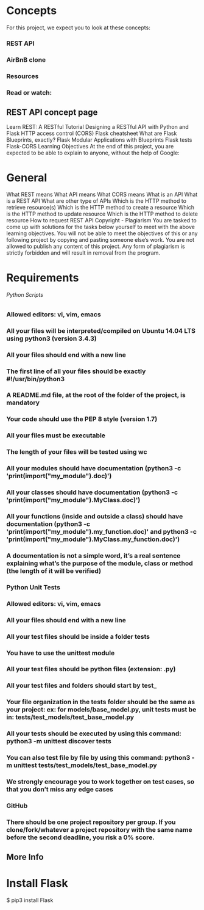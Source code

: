 # Concepts
For this project, we expect you to look at these concepts:

### REST API
### AirBnB clone
### Resources
### Read or watch:

## REST API concept page
Learn REST: A RESTful Tutorial
Designing a RESTful API with Python and Flask
HTTP access control (CORS)
Flask cheatsheet
What are Flask Blueprints, exactly?
Flask
Modular Applications with Blueprints
Flask tests
Flask-CORS
Learning Objectives
At the end of this project, you are expected to be able to explain to anyone, without the help of Google:

# General
What REST means
What API means
What CORS means
What is an API
What is a REST API
What are other type of APIs
Which is the HTTP method to retrieve resource(s)
Which is the HTTP method to create a resource
Which is the HTTP method to update resource
Which is the HTTP method to delete resource
How to request REST API
Copyright - Plagiarism
You are tasked to come up with solutions for the tasks below yourself to meet with the above learning objectives.
You will not be able to meet the objectives of this or any following project by copying and pasting someone else’s work.
You are not allowed to publish any content of this project.
Any form of plagiarism is strictly forbidden and will result in removal from the program.
# Requirements
###### Python Scripts
### Allowed editors: vi, vim, emacs
### All your files will be interpreted/compiled on Ubuntu 14.04 LTS using python3 (version 3.4.3)
### All your files should end with a new line
### The first line of all your files should be exactly #!/usr/bin/python3
### A README.md file, at the root of the folder of the project, is mandatory
### Your code should use the PEP 8 style (version 1.7)
### All your files must be executable
### The length of your files will be tested using wc
### All your modules should have documentation (python3 -c 'print(__import__("my_module").__doc__)')
### All your classes should have documentation (python3 -c 'print(__import__("my_module").MyClass.__doc__)')
### All your functions (inside and outside a class) should have documentation (python3 -c 'print(__import__("my_module").my_function.__doc__)' and python3 -c 'print(__import__("my_module").MyClass.my_function.__doc__)')
### A documentation is not a simple word, it’s a real sentence explaining what’s the purpose of the module, class or method (the length of it will be verified)
### Python Unit Tests
### Allowed editors: vi, vim, emacs
### All your files should end with a new line
### All your test files should be inside a folder tests
### You have to use the unittest module
### All your test files should be python files (extension: .py)
### All your test files and folders should start by test_
### Your file organization in the tests folder should be the same as your project: ex: for models/base_model.py, unit tests must be in: tests/test_models/test_base_model.py
### All your tests should be executed by using this command: python3 -m unittest discover tests
### You can also test file by file by using this command: python3 -m unittest tests/test_models/test_base_model.py
### We strongly encourage you to work together on test cases, so that you don’t miss any edge cases
### GitHub
### There should be one project repository per group. If you clone/fork/whatever a project repository with the same name before the second deadline, you risk a 0% score.

## More Info


# Install Flask
$ pip3 install Flask
